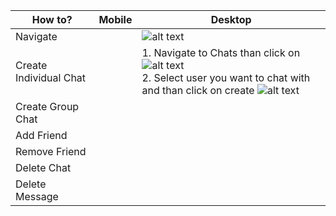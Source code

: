 | How to?                | Mobile | Desktop                                                                                                                                                  |
| ---------------------- | ------ | -------------------------------------------------------------------------------------------------------------------------------------------------------- |
| Navigate               |        | ![alt text](image.png)                                                                                                                                   |
| Create Individual Chat |        | 1. Navigate to Chats than click on ![alt text](image-1.png) <br/> 2. Select user you want to chat with and than click on create ![alt text](image-2.png) |
| Create Group Chat      |        |                                                                                                                                                          |
| Add Friend             |        |                                                                                                                                                          |
| Remove Friend          |        |                                                                                                                                                          |
| Delete Chat            |        |                                                                                                                                                          |
| Delete Message         |        |                                                                                                                                                          |
